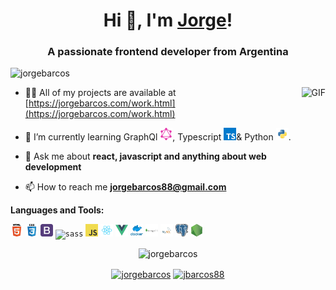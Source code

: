 <h1 align="center">Hi 👋, I'm <a href="https://jorgebarcos.com" target="blank">Jorge</a>! </h1>
<h3 align="center">A passionate frontend developer from Argentina</h3>
<p align="left"> <img src="https://komarev.com/ghpvc/?username=jorgebarcos" alt="jorgebarcos" /> </p>

<img align="right" alt="GIF" height="250" src="https://media2.giphy.com/media/Q7SKqn3G97xpmfSOvG/giphy.gif?cid=ecf05e47xkcsw5j0xq4htaugauymt9s5id7r0640g06xnvow&rid=giphy.gif" />

- 👨‍💻 All of my projects are available at [https://jorgebarcos.com/work.html](https://jorgebarcos.com/work.html)

- 🌱 I’m currently learning GraphQl  <code><img height="20" src="https://raw.githubusercontent.com/github/explore/5c058a388828bb5fde0bcafd4bc867b5bb3f26f3/topics/graphql/graphql.png"></code>, Typescript <code><img height="20" src="https://raw.githubusercontent.com/github/explore/80688e429a7d4ef2fca1e82350fe8e3517d3494d/topics/typescript/typescript.png"></code>& Python <code><img height="20" src="https://raw.githubusercontent.com/github/explore/5c058a388828bb5fde0bcafd4bc867b5bb3f26f3/topics/python/python.png"></code>. 

- 💬 Ask me about **react, javascript and anything about web development**

- 📫 How to reach me **jorgebarcos88@gmail.com**

**Languages and Tools:**  
<p align="left">
  <code><img src="https://raw.githubusercontent.com/github/explore/5c058a388828bb5fde0bcafd4bc867b5bb3f26f3/topics/html/html.png" alt="html5" width="20" height="20"/></code>
  <code><img src="https://raw.githubusercontent.com/github/explore/5c058a388828bb5fde0bcafd4bc867b5bb3f26f3/topics/css/css.png" alt="css3" width="20" height="20"/></code>
  <code><img src="https://raw.githubusercontent.com/github/explore/5c058a388828bb5fde0bcafd4bc867b5bb3f26f3/topics/bootstrap/bootstrap.png" alt="bootstrap" width="20" height="20"/></code>
  <code><img src="https://konpa.github.io/devicon/devicon.git/icons/sass/sass-original.svg" alt="sass" width="20" height="20"/></code>
  <code><img src="https://raw.githubusercontent.com/github/explore/5c058a388828bb5fde0bcafd4bc867b5bb3f26f3/topics/javascript/javascript.png" alt="javascript" width="20" height="20"/></code>
  <code><img src="https://raw.githubusercontent.com/github/explore/5c058a388828bb5fde0bcafd4bc867b5bb3f26f3/topics/react/react.png" alt="react" width="20" height="20"/></code>
  <code><img src="https://raw.githubusercontent.com/github/explore/5c058a388828bb5fde0bcafd4bc867b5bb3f26f3/topics/vue/vue.png" alt="vuejs" width="20" height="20"/></code> 
  <code><img src="https://raw.githubusercontent.com/github/explore/5c058a388828bb5fde0bcafd4bc867b5bb3f26f3/topics/docker/docker.png" alt="docker" width="20" height="20"/></code> 
  <code><img src="https://raw.githubusercontent.com/github/explore/5c058a388828bb5fde0bcafd4bc867b5bb3f26f3/topics/mongodb/mongodb.png" alt="mongodb" width="20" height="20"/></code> 
  <code><img src="https://raw.githubusercontent.com/github/explore/5c058a388828bb5fde0bcafd4bc867b5bb3f26f3/topics/mysql/mysql.png" alt="mysql" width="20" height="20"/></code> 
  <code><img src="https://raw.githubusercontent.com/github/explore/5c058a388828bb5fde0bcafd4bc867b5bb3f26f3/topics/postgresql/postgresql.png" alt="postgresql" width="20" height="20"/></code> 
  <code><img src="https://raw.githubusercontent.com/github/explore/5c058a388828bb5fde0bcafd4bc867b5bb3f26f3/topics/nodejs/nodejs.png" alt="nodejs" width="20" height="20"/></code>
</p>
  
  <p align="center"> 
  <img src="https://github-readme-stats.vercel.app/api?username=jorgebarcos&show_icons=true" alt="jorgebarcos" /> </p>

<p align="center">
<a href="https://linkedin.com/in/jorgebarcos" target="blank"><img align="center" src="https://cdn.jsdelivr.net/npm/simple-icons@3.0.1/icons/linkedin.svg" alt="jorgebarcos" height="20" width="20" /></a>
<a href="https://fb.com/jbarcos88" target="blank"><img align="center" src="https://cdn.jsdelivr.net/npm/simple-icons@3.0.1/icons/facebook.svg" alt="jbarcos88" height="20" width="20" /></a>
</p>
<!--
```js
const jor = {
  pronouns: he" | "him",
  code: [Javascript, Typescript, HTML, CSS],
  tools: [React, Redux, Node, Storybook, Styled-Components, Jest, Docker],
}
```

## You can find me :point_down::
- [Blog](https://jorgebarcos.com)
- [Linkedin](https://www.linkedin.com/in/jorgebarcos/)
- [Facebook](https://web.facebook.com/jbarcos88/)

[![jorgebarcos github stats](https://github-readme-stats.vercel.app/api?username=jorgebarcos)](https://github.com/anuraghazra/github-readme-stats)

-->


<!--
**jorgebarcos/jorgebarcos** is a ✨ _special_ ✨ repository because its `README.md` (this file) appears on your GitHub profile.

Here are some ideas to get you started:

- 🔭 I’m currently working on ...
- 🌱 I’m currently learning ...
- 👯 I’m looking to collaborate on ...
- 🤔 I’m looking for help with ...
- 💬 Ask me about ...
- 📫 How to reach me: ...
- 😄 Pronouns: ...
- ⚡ Fun fact: ...
-->

